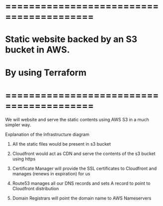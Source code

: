 # =========================================
# Static website backed by an S3 bucket in AWS.
# By using Terraform
# =========================================

We will website and serve the static contents using AWS S3 in a much simpler way. 

Explanation of the Infrastructure diagram

1. All the static files would be present in s3 bucket

2. Cloudfront would act as CDN and serve the contents of the s3 bucket using https

3. Certificate Manager will provide the SSL certificates to Cloudfront and manages (renews in expiration) for us

4. Route53 manages all our DNS records and sets A record to point to Cloudfront distribution

5. Domain Registrars will point the domain name to AWS Nameservers
